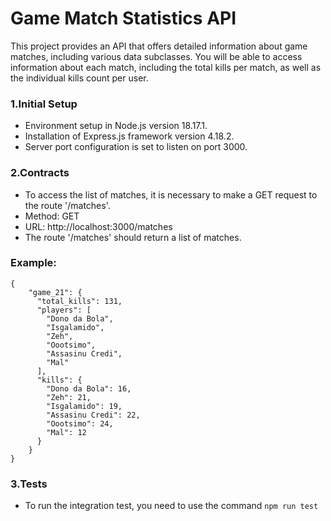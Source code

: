 # Game Match Statistics API
This project provides an API that offers detailed information about game matches, including various data subclasses. You will be able to access information about each match, including the total kills per match, as well as the individual kills count per user.

### 1.Initial Setup
- Environment setup in Node.js version 18.17.1.
- Installation of Express.js framework version 4.18.2.
- Server port configuration is set to listen on port 3000.

### 2.Contracts
- To access the list of matches, it is necessary to make a GET request to the route '/matches'.
- Method: GET
- URL: http://localhost:3000/matches
- The route '/matches' should return a list of matches.
### Example:
```
{
    "game_21": {
      "total_kills": 131,
      "players": [
        "Dono da Bola",
        "Isgalamido",
        "Zeh",
        "Oootsimo",
        "Assasinu Credi",
        "Mal"
      ],
      "kills": {
        "Dono da Bola": 16,
        "Zeh": 21,
        "Isgalamido": 19,
        "Assasinu Credi": 22,
        "Oootsimo": 24,
        "Mal": 12
      }
    }
}
```
###  3.Tests
- To run the integration test, you need to use the command `npm run test`

